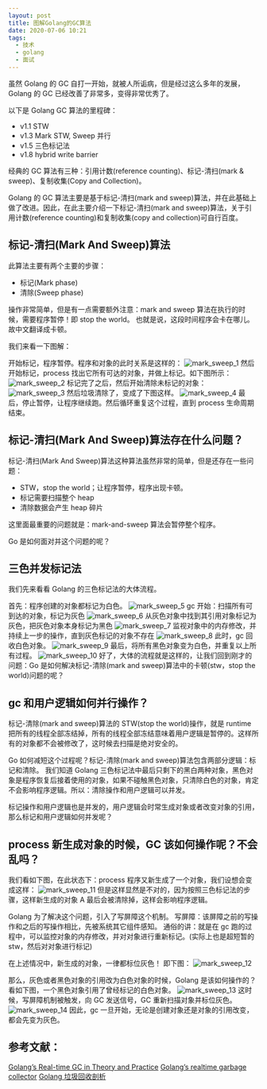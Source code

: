 ```yaml
---
layout: post
title: 图解Golang的GC算法
date: 2020-07-06 10:21
tags:
  - 技术
  - golang
  - 面试
---
```


虽然 Golang 的 GC 自打一开始，就被人所诟病，但是经过这么多年的发展，Golang 的 GC 已经改善了非常多，变得非常优秀了。

<!--more-->

以下是 Golang GC 算法的里程碑：

- v1.1 STW
- v1.3 Mark STW, Sweep 并行
- v1.5 三色标记法
- v1.8 hybrid write barrier

经典的 GC 算法有三种：引用计数(reference counting)、标记-清扫(mark & sweep)、复制收集(Copy and Collection)。

Golang 的 GC 算法主要是基于标记-清扫(mark and sweep)算法，并在此基础上做了改进。因此，在此主要介绍一下标记-清扫(mark and sweep)算法，关于引用计数(reference counting)和复制收集(copy and collection)可自行百度。

## 标记-清扫(Mark And Sweep)算法

此算法主要有两个主要的步骤：

- 标记(Mark phase)
- 清除(Sweep phase)

操作非常简单，但是有一点需要额外注意：mark and sweep 算法在执行的时候，需要程序暂停！即 stop the world。
也就是说，这段时间程序会卡在哪儿。故中文翻译成卡顿。

我们来看一下图解：

开始标记，程序暂停。程序和对象的此时关系是这样的：
![mark_sweep_1](/blog/assets/golang/gc/mark_sweep_1.png)
然后开始标记，process 找出它所有可达的对象，并做上标记。如下图所示：
![mark_sweep_2](/blog/assets/golang/gc/mark_sweep_2.png)
标记完了之后，然后开始清除未标记的对象：
![mark_sweep_3](/blog/assets/golang/gc/mark_sweep_3.png)
然后垃圾清除了，变成了下图这样。
![mark_sweep_4](/blog/assets/golang/gc/mark_sweep_4.png)
最后，停止暂停，让程序继续跑。然后循环重复这个过程，直到 process 生命周期结束。

## 标记-清扫(Mark And Sweep)算法存在什么问题？

标记-清扫(Mark And Sweep)算法这种算法虽然非常的简单，但是还存在一些问题：

- STW，stop the world；让程序暂停，程序出现卡顿。
- 标记需要扫描整个 heap
- 清除数据会产生 heap 碎片

这里面最重要的问题就是：mark-and-sweep 算法会暂停整个程序。

Go 是如何面对并这个问题的呢？

## 三色并发标记法

我们先来看看 Golang 的三色标记法的大体流程。

首先：程序创建的对象都标记为白色。
![mark_sweep_5](/blog/assets/golang/gc/mark_sweep_5.png)
gc 开始：扫描所有可到达的对象，标记为灰色
![mark_sweep_6](/blog/assets/golang/gc/mark_sweep_6.png)
从灰色对象中找到其引用对象标记为灰色，把灰色对象本身标记为黑色
![mark_sweep_7](/blog/assets/golang/gc/mark_sweep_7.png)
监视对象中的内存修改，并持续上一步的操作，直到灰色标记的对象不存在
![mark_sweep_8](/blog/assets/golang/gc/mark_sweep_8.png)
此时，gc 回收白色对象。
![mark_sweep_9](/blog/assets/golang/gc/mark_sweep_9.png)
最后，将所有黑色对象变为白色，并重复以上所有过程。
![mark_sweep_10](/blog/assets/golang/gc/mark_sweep_10.png)
好了，大体的流程就是这样的，让我们回到刚才的问题：Go 是如何解决标记-清除(mark and sweep)算法中的卡顿(stw，stop the world)问题的呢？

## gc 和用户逻辑如何并行操作？

标记-清除(mark and sweep)算法的 STW(stop the world)操作，就是 runtime 把所有的线程全部冻结掉，所有的线程全部冻结意味着用户逻辑是暂停的。这样所有的对象都不会被修改了，这时候去扫描是绝对安全的。

Go 如何减短这个过程呢？标记-清除(mark and sweep)算法包含两部分逻辑：标记和清除。
我们知道 Golang 三色标记法中最后只剩下的黑白两种对象，黑色对象是程序恢复后接着使用的对象，如果不碰触黑色对象，只清除白色的对象，肯定不会影响程序逻辑。所以：清除操作和用户逻辑可以并发。

标记操作和用户逻辑也是并发的，用户逻辑会时常生成对象或者改变对象的引用，那么标记和用户逻辑如何并发呢？

## process 新生成对象的时候，GC 该如何操作呢？不会乱吗？

我们看如下图，在此状态下：process 程序又新生成了一个对象，我们设想会变成这样：
![mark_sweep_11](/blog/assets/golang/gc/mark_sweep_11.png)
但是这样显然是不对的，因为按照三色标记法的步骤，这样新生成的对象 A 最后会被清除掉，这样会影响程序逻辑。

Golang 为了解决这个问题，引入了写屏障这个机制。
写屏障：该屏障之前的写操作和之后的写操作相比，先被系统其它组件感知。
通俗的讲：就是在 gc 跑的过程中，可以监控对象的内存修改，并对对象进行重新标记。(实际上也是超短暂的 stw，然后对对象进行标记)

在上述情况中，新生成的对象，一律都标位灰色！
即下图：
![mark_sweep_12](/blog/assets/golang/gc/mark_sweep_12.png)

那么，灰色或者黑色对象的引用改为白色对象的时候，Golang 是该如何操作的？
看如下图，一个黑色对象引用了曾经标记的白色对象。
![mark_sweep_13](/blog/assets/golang/gc/mark_sweep_13.png)
这时候，写屏障机制被触发，向 GC 发送信号，GC 重新扫描对象并标位灰色。
![mark_sweep_14](/blog/assets/golang/gc/mark_sweep_14.png)
因此，gc 一旦开始，无论是创建对象还是对象的引用改变，都会先变为灰色。

## 参考文献：

[Golang’s Real-time GC in Theory and Practice](https://making.pusher.com/golangs-real-time-gc-in-theory-and-practice/)
[Golang’s realtime garbage collector](https://www.youtube.com/watch?v=n59VtiRx34s&t=1151)
[Golang 垃圾回收剖析](/blog/2020/07/06/tech/golang/daiery-2020-0706-1300/)
